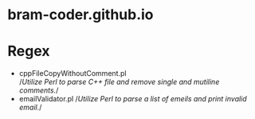 # bram-coder.github.io



# Regex
- cppFileCopyWithoutComment.pl   
    /*Utilize Perl to parse C++ file and remove single and mutiline comments.*/
- emailValidator.pl
    /*Utilize Perl to parse a list of emeils and print invalid email.*/
